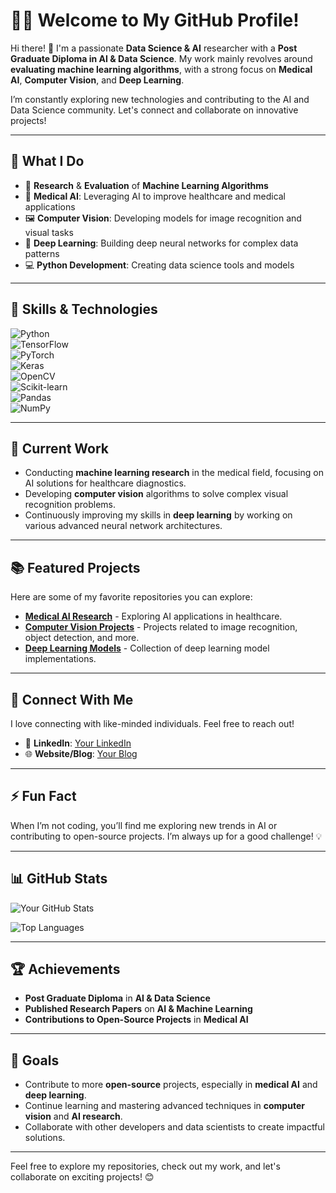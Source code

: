 # 👨‍💻 Welcome to My GitHub Profile!

Hi there! 👋 I'm a passionate **Data Science & AI** researcher with a **Post Graduate Diploma in AI & Data Science**. My work mainly revolves around **evaluating machine learning algorithms**, with a strong focus on **Medical AI**, **Computer Vision**, and **Deep Learning**. 

I’m constantly exploring new technologies and contributing to the AI and Data Science community. Let's connect and collaborate on innovative projects!

---

## 🚀 **What I Do**

- 🧠 **Research** & **Evaluation** of **Machine Learning Algorithms**
- 🏥 **Medical AI**: Leveraging AI to improve healthcare and medical applications
- 🖼️ **Computer Vision**: Developing models for image recognition and visual tasks
- 🔬 **Deep Learning**: Building deep neural networks for complex data patterns
- 💻 **Python Development**: Creating data science tools and models

---

## 🌟 **Skills & Technologies**

![Python](https://img.shields.io/badge/Python-3776AB?style=flat-square&logo=python&logoColor=white)  
![TensorFlow](https://img.shields.io/badge/TensorFlow-FF6F00?style=flat-square&logo=tensorflow&logoColor=white)  
![PyTorch](https://img.shields.io/badge/PyTorch-EE4C2C?style=flat-square&logo=pytorch&logoColor=white)  
![Keras](https://img.shields.io/badge/Keras-D00000?style=flat-square&logo=keras&logoColor=white)  
![OpenCV](https://img.shields.io/badge/OpenCV-5C3C6B?style=flat-square&logo=opencv&logoColor=white)  
![Scikit-learn](https://img.shields.io/badge/Scikit-learn-F7931E?style=flat-square&logo=scikit-learn&logoColor=white)  
![Pandas](https://img.shields.io/badge/Pandas-150458?style=flat-square&logo=pandas&logoColor=white)  
![NumPy](https://img.shields.io/badge/NumPy-013243?style=flat-square&logo=numpy&logoColor=white)

---

## 💼 **Current Work**

- Conducting **machine learning research** in the medical field, focusing on AI solutions for healthcare diagnostics.
- Developing **computer vision** algorithms to solve complex visual recognition problems.
- Continuously improving my skills in **deep learning** by working on various advanced neural network architectures.

---

## 📚 **Featured Projects**

Here are some of my favorite repositories you can explore:

- [**Medical AI Research**](https://github.com/yourusername/medical-ai) - Exploring AI applications in healthcare.
- [**Computer Vision Projects**](https://github.com/yourusername/computer-vision) - Projects related to image recognition, object detection, and more.
- [**Deep Learning Models**](https://github.com/yourusername/deep-learning) - Collection of deep learning model implementations.

---

## 📢 **Connect With Me**

I love connecting with like-minded individuals. Feel free to reach out!

- 🔗 **LinkedIn**: [Your LinkedIn](https://www.linkedin.com/in/syed-ibad-hasnain-8357b41b2)
- 🌐 **Website/Blog**: [Your Blog](https://yourwebsite.com)

---

## ⚡ Fun Fact

When I’m not coding, you’ll find me exploring new trends in AI or contributing to open-source projects. I’m always up for a good challenge! 💡

---

## 📊 **GitHub Stats**

![Your GitHub Stats](https://github-readme-stats.vercel.app/api?username=yourusername&show_icons=true&hide_title=true&count_private=true&theme=radical)

![Top Languages](https://github-readme-stats.vercel.app/api/top-langs/?username=yourusername&theme=radical)

---

## 🏆 **Achievements**

- **Post Graduate Diploma** in **AI & Data Science**  
- **Published Research Papers** on **AI & Machine Learning**
- **Contributions to Open-Source Projects** in **Medical AI**

---

## 🎯 **Goals**

- Contribute to more **open-source** projects, especially in **medical AI** and **deep learning**.
- Continue learning and mastering advanced techniques in **computer vision** and **AI research**.
- Collaborate with other developers and data scientists to create impactful solutions.

---

Feel free to explore my repositories, check out my work, and let's collaborate on exciting projects! 😊

